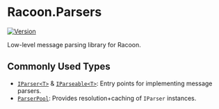 # Racoon.Parsers

[![Version](https://img.shields.io/nuget/vpre/Racoon.Parsers)](https://www.nuget.org/packages/Racoon.Parsers)

Low-level message parsing library for Racoon.

## Commonly Used Types
- [`IParser<T>`](https://github.com/cryptoc1/raccon/tree/main/src/Racoon.Parsers/Abstractions/IParser{T}.cs) & [`IParseable<T>`](https://github.com/cryptoc1/raccon/tree/main/src/Racoon.Parsers/Abstractions/IParseable{T}.cs): Entry points for implementing message parsers.
- [`ParserPool`](https://github.com/cryptoc1/raccon/tree/main/src/Racoon.Parsers/ParserPool.cs): Provides resolution+caching of `IParser` instances.
